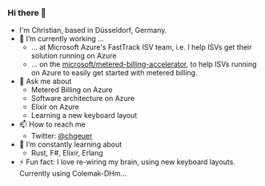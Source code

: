 ### Hi there 👋

- I'm Christian, based in Düsseldorf, Germany. 
- 🔭 I’m currently working ...
  - ... at Microsoft Azure's FastTrack ISV team, i.e. I help ISVs get their solution running on Azure
  - ... on the [microsoft/metered-billing-accelerator](https://github.com/microsoft/metered-billing-accelerator), to help ISVs running on Azure to easily get started with metered billing.
- 💬 Ask me about
  - Metered Billing on Azure
  - Software architecture on Azure
  - Elixir on Azure
  - Learning a new keyboard layout
- 📫 How to reach me
  - Twitter: [@chgeuer](https://twitter.com/chgeuer/)
- 🌱 I’m constantly learning about
  - Rust, F#, Elixir, Erlang
- ⚡ Fun fact: I love re-wiring my brain, using new keyboard layouts. Currently using Colemak-DHm...

<!--
**chgeuer/chgeuer** is a ✨ _special_ ✨ repository because its `README.md` (this file) appears on your GitHub profile.

Here are some ideas to get you started:

- 
- 👯 I’m looking to collaborate on ...
- 🤔 I’m looking for help with ...
- 💬 Ask me about ...
- 📫 How to reach me: ...
- 😄 Pronouns: ...
- ⚡ Fun fact: ...
-->

